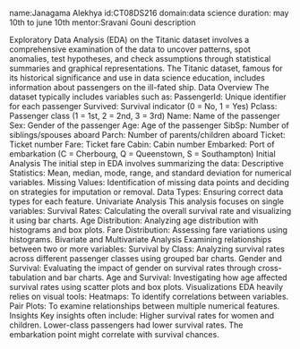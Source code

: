 name:Janagama Alekhya
id:CT08DS216
domain:data science
duration: may 10th to june 10th
mentor:Sravani Gouni
description

Exploratory Data Analysis (EDA) on the Titanic dataset involves a comprehensive examination of the data to uncover patterns, spot anomalies, test hypotheses, and check assumptions through statistical summaries and graphical representations. The Titanic dataset, famous for its historical significance and use in data science education, includes information about passengers on the ill-fated ship.
Data Overview
The dataset typically includes variables such as:
PassengerId: Unique identifier for each passenger
Survived: Survival indicator (0 = No, 1 = Yes)
Pclass: Passenger class (1 = 1st, 2 = 2nd, 3 = 3rd)
Name: Name of the passenger
Sex: Gender of the passenger
Age: Age of the passenger
SibSp: Number of siblings/spouses aboard
Parch: Number of parents/children aboard
Ticket: Ticket number
Fare: Ticket fare
Cabin: Cabin number
Embarked: Port of embarkation (C = Cherbourg, Q = Queenstown, S = Southampton)
Initial Analysis
The initial step in EDA involves summarizing the data:
Descriptive Statistics: Mean, median, mode, range, and standard deviation for numerical variables.
Missing Values: Identification of missing data points and deciding on strategies for imputation or removal.
Data Types: Ensuring correct data types for each feature.
Univariate Analysis
This analysis focuses on single variables:
Survival Rates: Calculating the overall survival rate and visualizing it using bar charts.
Age Distribution: Analyzing age distribution with histograms and box plots.
Fare Distribution: Assessing fare variations using histograms.
Bivariate and Multivariate Analysis
Examining relationships between two or more variables:
Survival by Class: Analyzing survival rates across different passenger classes using grouped bar charts.
Gender and Survival: Evaluating the impact of gender on survival rates through cross-tabulation and bar charts.
Age and Survival: Investigating how age affected survival rates using scatter plots and box plots.
Visualizations
EDA heavily relies on visual tools:
Heatmaps: To identify correlations between variables.
Pair Plots: To examine relationships between multiple numerical features.
Insights
Key insights often include:
Higher survival rates for women and children.
Lower-class passengers had lower survival rates.
The embarkation point might correlate with survival chances.
